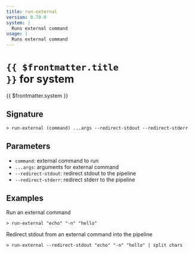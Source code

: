 ```yaml
---
title: run-external
version: 0.70.0
system: |
  Runs external command
usage: |
  Runs external command
---
```


# <code>{{ $frontmatter.title }}</code> for system

<div class='command-title'>{{ $frontmatter.system }}</div>

## Signature

```> run-external (command) ...args --redirect-stdout --redirect-stderr```

## Parameters

 -  `command`: external command to run
 -  `...args`: arguments for external command
 -  `--redirect-stdout`: redirect stdout to the pipeline
 -  `--redirect-stderr`: redirect stderr to the pipeline

## Examples

Run an external command
```shell
> run-external "echo" "-n" "hello"
```

Redirect stdout from an external command into the pipeline
```shell
> run-external --redirect-stdout "echo" "-n" "hello" | split chars
```
